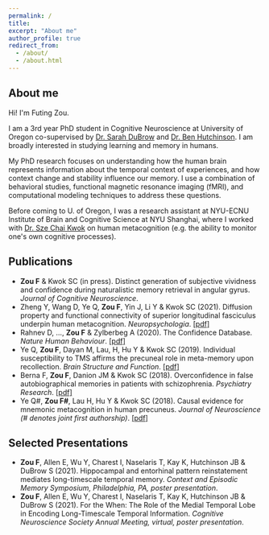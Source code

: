 ```yaml
---
permalink: /
title: 
excerpt: "About me"
author_profile: true
redirect_from: 
  - /about/
  - /about.html
---
```


About me
------
Hi! I'm Futing Zou.

I am a 3rd year PhD student in Cognitive Neuroscience at University of Oregon co-supervised by [Dr. Sarah DuBrow](https://www.dubrowlab.org/) and [Dr. Ben Hutchinson](https://hulacon.uoregon.edu/). I am broadly interested in studying learning and memory in humans.

My PhD research focuses on understanding how the human brain represents information about the temporal context of experiences, and how context change and stability influence our memory. I use a combination of behavioral studies, functional magnetic resonance imaging (fMRI), and computational modeling techniques to address these questions.

Before coming to U. of Oregon, I was a research assistant at NYU-ECNU Institute of Brain and Cognitive Science at NYU Shanghai, where I worked with [Dr. Sze Chai Kwok](http://www.kwoklab.org/) on human metacognition (e.g. the ability to monitor one's own cognitive processes).

Publications
------
* **Zou F** & Kwok SC (in press). Distinct generation of subjective vividness and confidence during naturalistic memory retrieval in angular gyrus. *Journal of Cognitive Neuroscience*.
* Zheng Y, Wang D, Ye Q, **Zou F**, Yin J, Li Y & Kwok SC (2021). Diffusion property and functional connectivity of superior longitudinal fasciculus underpin human metacognition. *Neuropsychologia*. [[pdf]](files/Neuropsychologia_2021.pdf)
* Rahnev D, …, **Zou F** & Zylberbeg A (2020). The Confidence Database. *Nature Human Behaviour*. [[pdf]](files/NHB_2020.pdf)
* Ye Q, **Zou F**, Dayan M, Lau, H, Hu Y & Kwok SC (2019). Individual susceptibility to TMS affirms the precuneal role in meta-memory upon recollection. *Brain Structure and Function*. [[pdf]](files/BSAF_2019.pdf)
* Berna F, **Zou F**, Danion JM & Kwok SC (2018). Overconfidence in false autobiographical memories in patients with schizophrenia. *Psychiatry Research*. [[pdf]](files/PsychiatryRes_2019.pdf)
* Ye Q#, **Zou F#**, Lau H, Hu Y & Kwok SC (2018). Causal evidence for mnemonic metacognition in human precuneus. *Journal of Neuroscience (# denotes joint first authorship)*. [[pdf]](files/JN_2018.pdf)

Selected Presentations
------
* **Zou F**, Allen E, Wu Y, Charest I, Naselaris T, Kay K, Hutchinson JB & DuBrow S (2021). Hippocampal and entorhinal pattern reinstatement mediates long-timescale temporal memory. *Context and Episodic Memory Symposium, Philadelphia, PA, poster presentation*.
* **Zou F**, Allen E, Wu Y, Charest I, Naselaris T, Kay K, Hutchinson JB & DuBrow S (2021). For the When: The Role of the Medial Temporal Lobe in Encoding Long-Timescale Temporal Information. *Cognitive Neuroscience Society Annual Meeting, virtual, poster presentation*.
